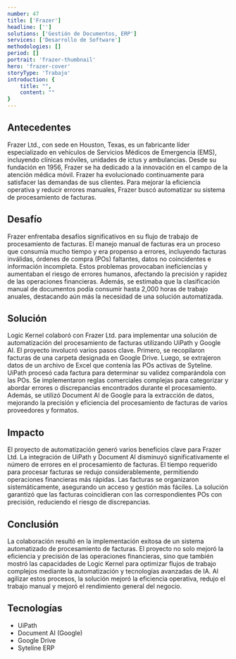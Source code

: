 ```yaml
---
number: 47
title: ['Frazer']
headline: ['']
solutions: ['Gestión de Documentos, ERP']
services: ['Desarrollo de Software']
methodologies: []
period: []
portrait: 'frazer-thumbnail'
hero: 'frazer-cover'
storyType: 'Trabajo'
introduction: {
    title: "",
    content: ""
}
---
```


## Antecedentes

Frazer Ltd., con sede en Houston, Texas, es un fabricante líder especializado en vehículos de Servicios Médicos de Emergencia (EMS), incluyendo clínicas móviles, unidades de ictus y ambulancias. Desde su fundación en 1956, Frazer se ha dedicado a la innovación en el campo de la atención médica móvil. Frazer ha evolucionado continuamente para satisfacer las demandas de sus clientes. Para mejorar la eficiencia operativa y reducir errores manuales, Frazer buscó automatizar su sistema de procesamiento de facturas.

## Desafío

Frazer enfrentaba desafíos significativos en su flujo de trabajo de procesamiento de facturas. El manejo manual de facturas era un proceso que consumía mucho tiempo y era propenso a errores, incluyendo facturas inválidas, órdenes de compra (POs) faltantes, datos no coincidentes e información incompleta. Estos problemas provocaban ineficiencias y aumentaban el riesgo de errores humanos, afectando la precisión y rapidez de las operaciones financieras. Además, se estimaba que la clasificación manual de documentos podía consumir hasta 2,000 horas de trabajo anuales, destacando aún más la necesidad de una solución automatizada.

## Solución

Logic Kernel colaboró con Frazer Ltd. para implementar una solución de automatización del procesamiento de facturas utilizando UiPath y Google AI. El proyecto involucró varios pasos clave. Primero, se recopilaron facturas de una carpeta designada en Google Drive. Luego, se extrajeron datos de un archivo de Excel que contenía las POs activas de Syteline. UiPath procesó cada factura para determinar su validez comparándola con las POs. Se implementaron reglas comerciales complejas para categorizar y abordar errores o discrepancias encontrados durante el procesamiento. Además, se utilizó Document AI de Google para la extracción de datos, mejorando la precisión y eficiencia del procesamiento de facturas de varios proveedores y formatos.

## Impacto

El proyecto de automatización generó varios beneficios clave para Frazer Ltd. La integración de UiPath y Document AI disminuyó significativamente el número de errores en el procesamiento de facturas. El tiempo requerido para procesar facturas se redujo considerablemente, permitiendo operaciones financieras más rápidas. Las facturas se organizaron sistemáticamente, asegurando un acceso y gestión más fáciles. La solución garantizó que las facturas coincidieran con las correspondientes POs con precisión, reduciendo el riesgo de discrepancias.

## Conclusión

La colaboración resultó en la implementación exitosa de un sistema automatizado de procesamiento de facturas. El proyecto no solo mejoró la eficiencia y precisión de las operaciones financieras, sino que también mostró las capacidades de Logic Kernel para optimizar flujos de trabajo complejos mediante la automatización y tecnologías avanzadas de IA. Al agilizar estos procesos, la solución mejoró la eficiencia operativa, redujo el trabajo manual y mejoró el rendimiento general del negocio.

## Tecnologías

* UiPath
* Document AI (Google)
* Google Drive
* Syteline ERP